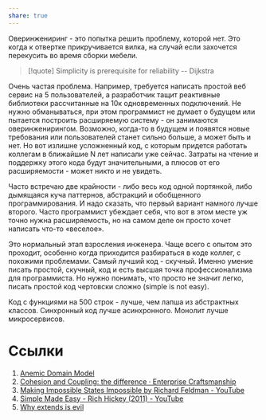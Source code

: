 ```yaml
---
share: true
---
```


Оверинжениринг - это попытка решить проблему, которой нет. Это когда к отвертке прикручивается вилка, на случай если захочется перекусить во время сборки мебели.

>[!quote]
>Simplicity is prerequisite for reliability 
>\-- Dijkstra

Очень частая проблема. Например, требуется написать простой веб сервис на 5 пользователей, а разработчик тащит реактивные библиотеки рассчитанные на 10к одновременных подключений. Не нужно обманываться, при этом программист не думает о будущем или пытается построить расширяемую систему - он занимаются оверинженирингом.
Возможно, когда-то в будущем и появятся новые требования или пользователей станет сильно больше, а может быть и нет. Но вот излишне усложненный код, с которым придется работать коллегам в ближайшие N лет написали уже сейчас.
Затраты на чтение и поддержку этого кода будут значительными, а плюсов от его расширяемости - может никто и не увидеть.

Часто встречаю две крайности - либо весь код одной портянкой, либо дымящаяся куча паттернов, абстракций и обобщенного программирования. И надо сказать, что первый вариант намного лучше второго.
Часто программист убеждает себя, что вот в этом месте уж точно нужна расширяемость, но на самом деле он просто хочет написать что-то «веселое».

Это нормальный этап взросления инженера. Чаще всего с опытом это проходит, особенно когда приходится разбираться в коде коллег, с похожими проблемами. Самый лучший код - скучный.
Именно умение писать простой, скучный, код и есть высшая точка профессионализма для программиста.
Но нужно понимать, что просто не значит легко, писать простой код чертовски сложно (simple is not easy).

Код с функциями на 500 строк - лучше, чем лапша из абстрактных классов. Синхронный код лучше асинхронного. Монолит лучше микросервисов.

# Ссылки
1. [Anemic Domain Model](https://martinfowler.com/bliki/AnemicDomainModel.html)
2. [Cohesion and Coupling: the difference · Enterprise Craftsmanship](https://enterprisecraftsmanship.com/posts/cohesion-coupling-difference/)
3. [Making Impossible States Impossible by Richard Feldman - YouTube](https://www.youtube.com/watch?v=IcgmSRJHu_8&ab_channel=elm-conf)
4. [Simple Made Easy - Rich Hickey (2011) - YouTube](https://www.youtube.com/watch?v=LKtk3HCgTa8&ab_channel=ClojureTV)
6. [Why extends is evil](https://www.infoworld.com/article/2073649/why-extends-is-evil.html)
